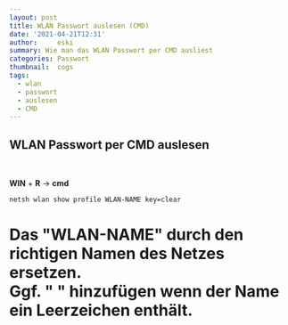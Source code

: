 ```yaml
---
layout: post
title: WLAN Passwort auslesen (CMD)
date: '2021-04-21T12:31'
author:     eski
summary: Wie man das WLAN Passwort per CMD ausliest
categories: Passwort
thumbnail:  cogs
tags:
  - wlan
  - passwort
  - auslesen
  - CMD
---
```


## WLAN Passwort per CMD auslesen
<br>

__WIN__ + __R__ -> __cmd__
```
netsh wlan show profile WLAN-NAME key=clear
```
<h1>Das "WLAN-NAME" durch den richtigen Namen des Netzes ersetzen.<br>
Ggf. " " hinzufügen wenn der Name ein Leerzeichen enthält.</h1>

